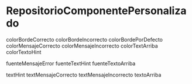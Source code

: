 # RepositorioComponentePersonalizado

colorBordeCorrecto
colorBordeIncorrecto
colorBordePorDefecto
colorMensajeCorrecto
colorMensajeIncorrecto
colorTextArriba 
colorTextoHint

fuenteMensajeError
fuenteTextHint
fuenteTextoArriba

textHint
textMensajeCorrecto
textMensajeIncorrecto
textoArriba
